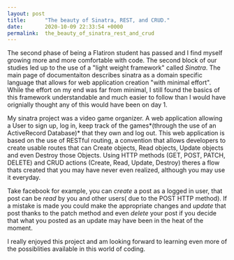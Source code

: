 ```yaml
---
layout: post
title:      "The beauty of Sinatra, REST, and CRUD."
date:       2020-10-09 22:33:54 +0000
permalink:  the_beauty_of_sinatra_rest_and_crud
---
```


The second phase of being a Flatiron student has passed and I find myself growing more and more comfortable with code. The second block of our studies led up to the use of a "light weight framework" called *Sinatra*. The main page of documentaiton describes sinatra as a domain specific language that allows for web application creation "with minimal effort".  While the effort on my end was far from minimal, I still found the basics of this framework understandable and much easier to follow than I would have orignially thought any of this would have been on day 1.

My sinatra project was a video game organizer. A web application allowing a User to sign up, log in, keep track of the games*(through the use of an ActiveRecord Database)* that they own and log out. This web application is based on the use of RESTful routing, a convention that allows developers to create usable routes that can Create objects, Read objects, Update objects and even Destroy those Objects.  Using HTTP methods (GET, POST, PATCH, DELETE) and CRUD actions (Create, Read, Update, Destroy) theres a flow thats created that you may have never even realized, although you may use it everyday. 

Take facebook for example, you can *create* a post as a logged in user, that post can be *read* by you and other users( due to the POST HTTP method).  If a mistake is made you could make the appropriate changes and *update* that post thanks to the patch method and even *delete* your post if you decide that what you posted as an update may have been in the heat of the moment.

I really enjoyed this project and am looking forward to learning even more of the possiblities available in this world of coding.


